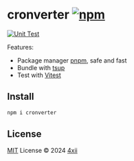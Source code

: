# cronverter [![npm](https://img.shields.io/npm/v/cronverter.svg)](https://npmjs.com/package/cronverter)

[![Unit Test](https://github.com/4xii/cronverter/actions/workflows/unit-test.yml/badge.svg)](https://github.com/4xii/cronverter/actions/workflows/unit-test.yml)

Features:

- Package manager [pnpm](https://pnpm.js.org/), safe and fast
- Bundle with [tsup](https://github.com/egoist/tsup)
- Test with [Vitest](https://vitest.dev)

<!-- Remove aboves -->

## Install

```bash
npm i cronverter
```

## License

[MIT](./LICENSE) License © 2024 [4xii](https://github.com/4xii)
